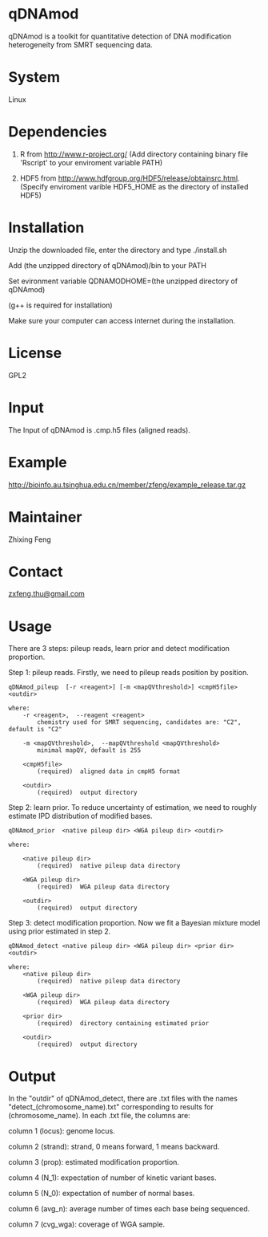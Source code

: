 qDNAmod
======
qDNAmod is a toolkit for quantitative detection of DNA modification heterogeneity from SMRT sequencing data. 

System
======
Linux

Dependencies
============
1. R from http://www.r-project.org/
(Add directory containing binary file 'Rscript' to your enviroment variable PATH)

2. HDF5 from http://www.hdfgroup.org/HDF5/release/obtainsrc.html. 
(Specify enviroment varible HDF5_HOME as the directory of installed HDF5)

Installation
============
Unzip the downloaded file, enter the directory and type ./install.sh 

Add (the unzipped directory of qDNAmod)/bin to your PATH

Set evironment variable QDNAMODHOME=(the unzipped directory of qDNAmod)

(g++ is required for installation)

Make sure your computer can access internet during the installation.

License
=======
GPL2


Input
=====
The Input of qDNAmod is .cmp.h5 files (aligned reads).


Example
=======
http://bioinfo.au.tsinghua.edu.cn/member/zfeng/example_release.tar.gz

Maintainer
==========
Zhixing Feng

Contact
=======
zxfeng.thu@gmail.com


Usage
=====
There are 3 steps: pileup reads, learn prior and detect modification proportion.

Step 1: pileup reads. Firstly, we need to pileup reads position by position.

	qDNAmod_pileup  [-r <reagent>] [-m <mapQVthreshold>] <cmpH5file> <outdir>

	where:
   		-r <reagent>,  --reagent <reagent>
     		chemistry used for SMRT sequencing, candidates are: "C2", default is "C2"

   		-m <mapQVthreshold>,  --mapQVthreshold <mapQVthreshold>
     		minimal mapQV, default is 255

   		<cmpH5file>
     		(required)  aligned data in cmpH5 format

   		<outdir>
     		(required)  output directory

Step 2: learn prior. To reduce uncertainty of estimation, we need to roughly estimate IPD distribution of modified bases.

	qDNAmod_prior  <native pileup dir> <WGA pileup dir> <outdir>

	where:

   		<native pileup dir>
     		(required)  native pileup data directory

   		<WGA pileup dir>
     		(required)  WGA pileup data directory

   		<outdir>
     		(required)  output directory

Step 3: detect modification proportion. Now we fit a Bayesian mixture model using prior estimated in step 2.

	qDNAmod_detect <native pileup dir> <WGA pileup dir> <prior dir> <outdir>

	where:
   		<native pileup dir>
     		(required)  native pileup data directory

   		<WGA pileup dir>
     		(required)  WGA pileup data directory

   		<prior dir>
     		(required)  directory containing estimated prior

   		<outdir>
     		(required)  output directory

Output
======
In the "outdir" of qDNAmod_detect, there are .txt files with the names "detect_(chromosome_name).txt" corresponding to results for (chromosome_name). 
In each .txt file, the columns are:

column 1 (locus): genome locus.

column 2 (strand): strand, 0 means forward, 1 means backward.

column 3 (prop): estimated modification proportion.

column 4 (N_1): expectation of number of kinetic variant bases.  

column 5 (N_0): expectation of number of normal bases. 

column 6 (avg_n): average number of times each base being sequenced.

column 7 (cvg_wga): coverage of WGA sample. 






